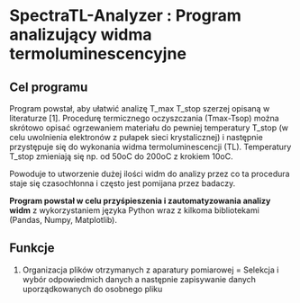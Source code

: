 # SpectraTL-Analyzer : Program analizujący widma termoluminescencyjne 

## Cel programu

Program powstał, aby ułatwić analizę T_max T_stop szerzej opisaną w literaturze [1]. Procedurę termicznego oczyszczania (Tmax-Tsop) można skrótowo opisać ogrzewaniem materiału do pewniej temperatury T_stop (w celu uwolnienia elektronów z pułapek sieci krystalicznej) i następnie przystępuje się do wykonania widma termoluminescencji (TL). Temperatury T_stop zmieniają się np. od 50oC do 200oC z krokiem 10oC. 

Powoduje to utworzenie dużej ilości widm do analizy przez co ta procedura staje się czasochłonna i często jest pomijana przez badaczy. 

**Program powstał w celu przyśpieszenia i zautomatyzowania analizy widm** z wykorzystaniem języka Python wraz z kilkoma bibliotekami (Pandas, Numpy, Matplotlib). 

## Funkcje

1. Organizacja plików otrzymanych z aparatury pomiarowej = Selekcja i wybór odpowiedmich danych a następnie zapisywanie danych uporządkowanych do osobnego pliku  
